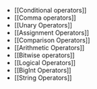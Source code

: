 - [[Conditional operators]]
- [[Comma operators]]
- [[Unary Operators]]
- [[Assignment Operators]]
- [[Comparison Operators]]
- [[Arithmetic Operators]]
- [[Bitwise operators]]
- [[Logical Operators]]
- [[BigInt Operators]]
- [[String Operators]]